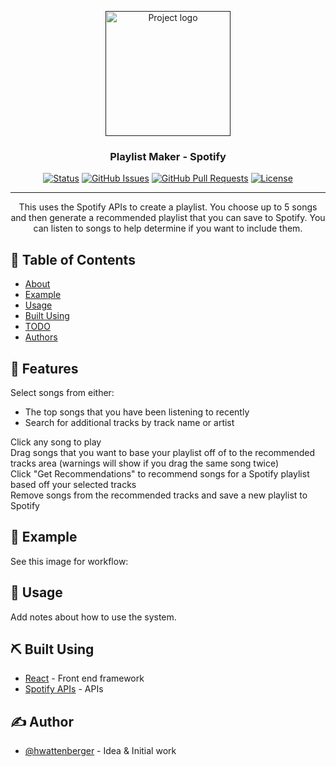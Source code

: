 <p align="center">
  <a href="" rel="noopener">
 <img width=200px height=200px src="https://spotify-api-create-playlist.netlify.app/spotify-icon.png" alt="Project logo"></a>
</p>

<h3 align="center">Playlist Maker - Spotify</h3>

<div align="center">

  [![Status](https://img.shields.io/badge/status-active-success.svg)]() 
  [![GitHub Issues](https://img.shields.io/github/issues/kylelobo/The-Documentation-Compendium.svg)](https://github.com/hwattenberger/make_spotify_playlist/issues)
  [![GitHub Pull Requests](https://img.shields.io/github/issues-pr/kylelobo/The-Documentation-Compendium.svg)](https://github.com/hwattenberger/make_spotify_playlist/pulls)
  [![License](https://img.shields.io/badge/license-MIT-blue.svg)](/LICENSE)

</div>

---

<p align="center"> This uses the Spotify APIs to create a playlist.  You choose up to 5 songs and then generate a recommended playlist that you can save to Spotify.  You can listen to songs to help determine if you want to include them.
    <br> 
</p>

## 📝 Table of Contents
- [About](#about)
- [Example](#example)
- [Usage](#usage)
- [Built Using](#built_using)
- [TODO](../TODO.md)
- [Authors](#authors)

## 🧐 Features <a name = "about"></a>
Select songs from either:
<ul>
<li>The top songs that you have been listening to recently</li>
<li>Search for additional tracks by track name or artist </li></ul>
Click any song to play <br>
Drag songs that you want to base your playlist off of to the recommended tracks area (warnings will show if you drag the same song twice) <br>
Click "Get Recommendations" to recommend songs for a Spotify playlist based off your selected tracks <br>
Remove songs from the recommended tracks and save a new playlist to Spotify

## 🏁 Example <a name = "getting_started"></a>
See this image for workflow:


## 🎈 Usage <a name="usage"></a>
Add notes about how to use the system.

## ⛏️ Built Using <a name = "built_using"></a>
- [React](https://reactjs.org/) - Front end framework
- [Spotify APIs](https://developer.spotify.com/) - APIs

## ✍️ Author <a name = "authors"></a>
- [@hwattenberger](https://github.com/hwattenberger) - Idea & Initial work

